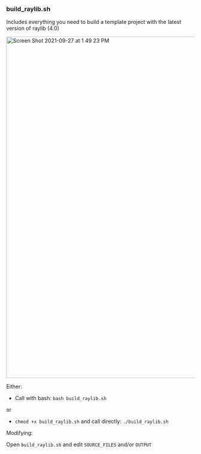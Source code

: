 ### build_raylib.sh

Includes everything you need to build a template project with the latest version of raylib (4.0)

<img width="912" alt="Screen Shot 2021-09-27 at 1 49 23 PM" src="https://user-images.githubusercontent.com/13829168/134970200-7c1e6f34-30d5-4502-87c3-753be65bbbe2.png">

Either:

- Call with bash: `bash build_raylib.sh`

or

- `chmod +x build_raylib.sh` and call directly: `./build_raylib.sh`

Modifying:

Open `build_raylib.sh` and edit `SOURCE_FILES` and/or `OUTPUT`
